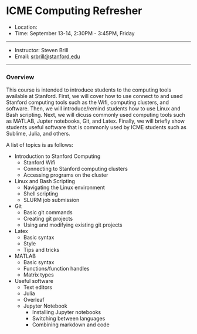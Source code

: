 # ICME Computing Refresher

* Location: 
* Time: September 13-14, 2:30PM - 3:45PM, Friday

----

* Instructor: Steven Brill
* Email: [srbrill@stanford.edu](mailto:srbrill@stanford.edu)

---

### Overview

This course is intended to introduce students to the computing tools available at Stanford.
First, we will cover how to use connect to and used Stanford computing tools such as the Wifi, computing clusters, and software.
Then, we will introduce/remind students how to use Linux and Bash scripting.
Next, we will dicuss commonly used computing tools such as MATLAB, Jupter notebooks, Git, and Latex.
Finally, we will briefly show students useful software that is commonly used by ICME students such as Sublime, Julia, and others.

A list of topics is as follows:

* Introduction to Stanford Computing
  * Stanford Wifi
  * Connecting to Stanford computing clusters
  * Accessing programs on the cluster
* Linux and Bash Scripting
  * Navigating the Linux environment
  * Shell scripting
  * SLURM job submission
* Git
  * Basic git commands
  * Creating git projects
  * Using and modifying existing git projects
* Latex
  * Basic syntax
  * Style
  * Tips and tricks
* MATLAB
  * Basic syntax
  * Functions/function handles
  * Matrix types
* Useful software
  * Text editors
  * Julia
  * Overleaf
  * Jupyter Notebook
    * Installing Jupyter notebooks
    * Switching between languages
    * Combining markdown and code


